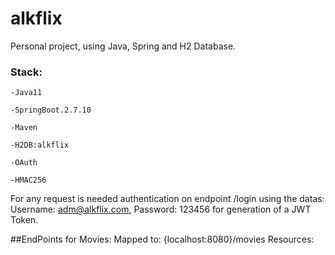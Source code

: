 # alkflix
Personal project, using Java, Spring and H2 Database.

### Stack:
`-Java11`

`-SpringBoot.2.7.10`

`-Maven`

`-H2DB:alkflix`

`-OAuth`

`-HMAC256`

For any request is needed authentication on endpoint /login using the datas: Username: adm@alkflix.com, Password: 123456 for generation of a JWT Token.

##EndPoints for Movies:
Mapped to: {localhost:8080}/movies
 Resources:
 
